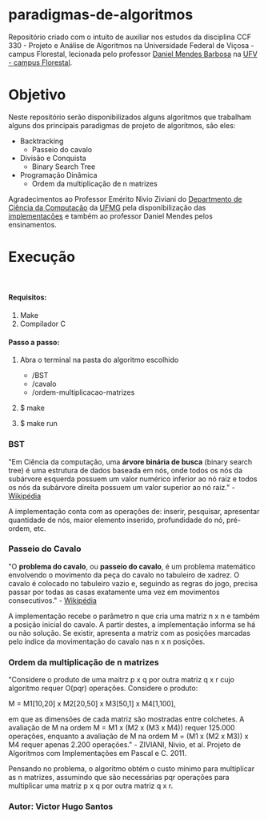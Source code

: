 # paradigmas-de-algoritmos

Repositório criado com o intuito de auxiliar nos estudos da disciplina CCF 330 - Projeto e Análise de Algoritmos na Universidade Federal de Viçosa - campus Florestal, lecionada pelo professor [Daniel Mendes Barbosa](http://lattes.cnpq.br/7748886713666472) na [UFV - campus Florestal](https://www.ufv.br/campus-florestal/).



# Objetivo

<p> Neste repositório serão disponibilizados alguns algoritmos que trabalham alguns dos principais paradigmas de projeto de algoritmos, são eles:
</p>

* Backtracking
  * Passeio do cavalo
* Divisão e Conquista
  * Binary Search Tree
* Programação Dinâmica
  * Ordem da multiplicação de n matrizes



Agradecimentos ao Professor Emérito Nivio Ziviani do [Departmento de Ciência da Computação](http://www.dcc.ufmg.br/) da [UFMG](http://www.ufmg.br/) pela disponibilização das [implementações](http://www2.dcc.ufmg.br/livros/algoritmos/implementacoes-02.php) e também ao professor Daniel Mendes pelos ensinamentos.



# Execução

​    

#### Requisitos:

1. Make
2. Compilador C



#### Passo a passo:

1. Abra o terminal na pasta do algoritmo escolhido
   * /BST
   * /cavalo
   * /ordem-multiplicacao-matrizes

2. $ make
3. $ make run



### BST

"Em Ciência da computação, uma **árvore binária de busca** (binary search tree) é uma estrutura de dados baseada em nós, onde todos os nós da subárvore esquerda possuem um valor numérico inferior ao nó raiz e todos os nós da subárvore direita possuem um valor superior ao nó raiz." - [Wikipédia](https://pt.wikipedia.org/wiki/%C3%81rvore_bin%C3%A1ria_de_busca)



A implementação conta com as operações de: inserir, pesquisar, apresentar quantidade de nós, maior elemento inserido, profundidade do nó, pré-ordem, etc.



### Passeio do Cavalo

"O **problema do cavalo**, ou **passeio do cavalo**, é um problema matemático envolvendo o movimento da peça do cavalo no tabuleiro de xadrez. O cavalo é colocado no tabuleiro vazio e, seguindo as regras do jogo, precisa passar por todas as casas exatamente uma vez em movimentos consecutivos." - [Wikipédia](https://pt.wikipedia.org/wiki/Problema_do_cavalo)



A implementação recebe o parâmetro n que cria uma matriz n x n e também a posição inicial do cavalo. A partir destes, a implementação informa se há ou não solução. Se existir, apresenta a matriz com as posições marcadas pelo índice da movimentação do cavalo nas n x n posições.



### Ordem da multiplicação de n matrizes

"Considere o produto de uma maitrz p x q por outra matriz q x r cujo algoritmo requer O(pqr) operações. Considere o produto:

M = M1[10,20] x M2[20,50] x M3[50,1] x M4[1,100],

em que as dimensões de cada matriz são mostradas entre colchetes. A avaliação de M na ordem M = M1 x (M2 x (M3 x M4)) requer 125.000 operações, enquanto a avaliação de M na ordem M = (M1 x (M2 x M3)) x M4 requer apenas 2.200 operações." - ZIVIANI, Nivio, et al. Projeto de Algoritmos com Implementações em Pascal e C. 2011.



Pensando no problema, o algoritmo obtém o custo mínimo para multiplicar as n matrizes, assumindo que são necessárias pqr operações para multiplicar uma matriz p x q por outra matriz q x r.





### Autor: Victor Hugo Santos







